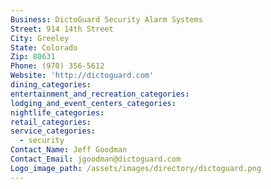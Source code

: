 ```yaml
---
Business: DictoGuard Security Alarm Systems
Street: 914 14th Street
City: Greeley
State: Colorado
Zip: 80631
Phone: (970) 356-5612
Website: 'http://dictoguard.com'
dining_categories:
entertainment_and_recreation_categories:
lodging_and_event_centers_categories:
nightlife_categories:
retail_categories:
service_categories:
  - security
Contact_Name: Jeff Goodman
Contact_Email: jgoodman@dictoguard.com
Logo_image_path: /assets/images/directory/dictoguard.png
---
```



